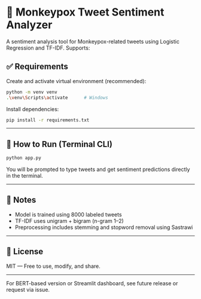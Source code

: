 # 🧠 Monkeypox Tweet Sentiment Analyzer

A sentiment analysis tool for Monkeypox-related tweets using Logistic Regression and TF-IDF.
Supports:

## ✅ Requirements

Create and activate virtual environment (recommended):

```bash
python -m venv venv
.\venv\Scripts\activate      # Windows
```

Install dependencies:

```bash
pip install -r requirements.txt
```

---

## 🚀 How to Run (Terminal CLI)

```bash
python app.py
```

You will be prompted to type tweets and get sentiment predictions directly in the terminal.

---

## 🧪 Notes
- Model is trained using 8000 labeled tweets
- TF-IDF uses unigram + bigram (n-gram 1–2)
- Preprocessing includes stemming and stopword removal using Sastrawi

---

## 📜 License
MIT — Free to use, modify, and share.

---

For BERT-based version or Streamlit dashboard, see future release or request via issue.
